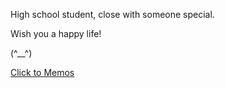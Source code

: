 High school student, close with someone special.

Wish you a happy life!

(^__^)

[Click to Memos](https://memos.itedev.com/)
